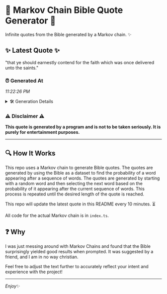 # 📖 Markov Chain Bible Quote Generator 📖

Infinite quotes from the Bible generated by a Markov chain. ✨

## ✨ Latest Quote ✨
"that ye should earnestly contend for the faith which was once delivered unto the saints."

### ⏰ Generated At
*11:22:26 PM*

<details>
    <summary>🛠️ Generation Details</summary>
    <p>
        <strong>🌱 Seed:</strong> that<br>
        <strong>🔄 Iterations:</strong> 14<br>
        <strong>📜 Context History:</strong><br>[ that ]: ye<br>[ that, ye ]: should<br>[ that, ye, should ]: earnestly<br>[ that, ye, should, earnestly ]: contend<br>[ that, ye, should, earnestly, contend ]: for<br>[ that, ye, should, earnestly, contend, for ]: the<br>[ ye, should, earnestly, contend, for, the ]: faith<br>[ should, earnestly, contend, for, the, faith ]: which<br>[ earnestly, contend, for, the, faith, which ]: was<br>[ contend, for, the, faith, which, was ]: once<br>[ for, the, faith, which, was, once ]: delivered<br>[ the, faith, which, was, once, delivered ]: unto<br>[ faith, which, was, once, delivered, unto ]: the<br>[ which, was, once, delivered, unto, the ]: saints.<br>
    </p>
</details>

### ⚠️ Disclaimer ⚠️
**This quote is generated by a program and is not to be taken seriously. It is purely for entertainment purposes.**

---

## 🔍 How It Works

This repo uses a Markov chain to generate Bible quotes. The quotes are generated by using the Bible as a dataset to find the probability of a word appearing after a sequence of words. The quotes are generated by starting with a random word and then selecting the next word based on the probability of it appearing after the current sequence of words. This process is repeated until the desired length of the quote is reached.

This repo will update the latest quote in this README every 10 minutes. ⏳

All code for the actual Markov chain is in `index.ts`.

## ❓ Why

I was just messing around with Markov Chains and found that the Bible surprisingly yielded good results when prompted. 
It was suggested by a friend, and I am in no way christian.

Feel free to adjust the text further to accurately reflect your intent and experience with the project!

---

*Enjoy*✨
